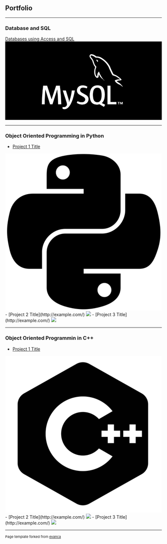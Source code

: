 ## Portfolio

---

### Database and SQL 

[Databases using Access and SQL](/sample_page)
<img src="images/try1.png?raw=true"/>

---

### Object Oriented Programming in Python

- [Project 1 Title](http://example.com/)
<img src="images/python1.webp?raw=true"/>
- [Project 2 Title](http://example.com/)
<img src="images/dummy_thumbnail.jpg?raw=true"/>
- [Project 3 Title](http://example.com/)
<img src="images/dummy_thumbnail.jpg?raw=true"/>

---

### Object Oriented Programmin in C++

- [Project 1 Title](http://example.com/)
<img src="images/c++.png?raw=true"/>
- [Project 2 Title](http://example.com/)
<img src="images/dummy_thumbnail.jpg?raw=true"/>
- [Project 3 Title](http://example.com/)
<img src="images/dummy_thumbnail.jpg?raw=true"/>

---
<p style="font-size:11px">Page template forked from <a href="https://github.com/evanca/quick-portfolio">evanca</a></p>
<!-- Remove above link if you don't want to attibute -->

